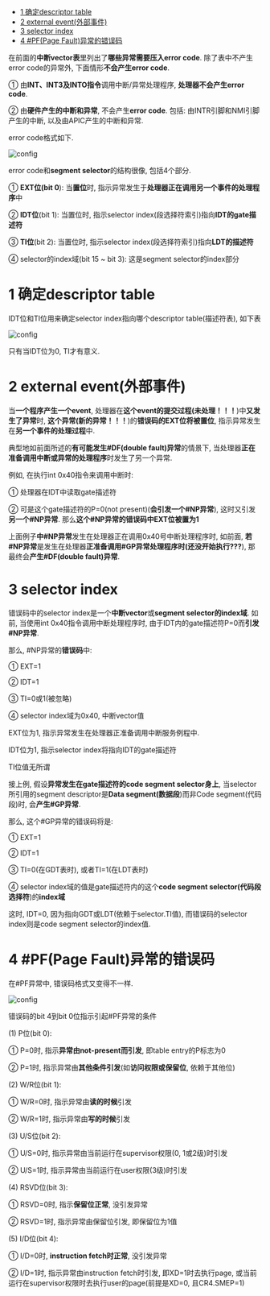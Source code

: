 
<!-- @import "[TOC]" {cmd="toc" depthFrom=1 depthTo=6 orderedList=false} -->

<!-- code_chunk_output -->

* [1 确定descriptor table](#1-确定descriptor-table)
* [2 external event(外部事件)](#2-external-event外部事件)
* [3 selector index](#3-selector-index)
* [4 \#PF(Page Fault)异常的错误码](#4-pfpage-fault异常的错误码)

<!-- /code_chunk_output -->

在前面的**中断vector表**里列出了**哪些异常需要压入error code**. 除了表中不产生error code的异常外, 下面情形**不会产生error code**.

① 由**INT、INT3及INTO指令**调用中断/异常处理程序, **处理器不会产生error code**.

② 由**硬件产生的中断和异常**, 不会产生**error code**. 包括: 由INTR引脚和NMI引脚产生的中断, 以及由APIC产生的中断和异常.

error code格式如下.

![config](./images/14.png)

error code和**segment selector**的结构很像, 包括4个部分.

① **EXT位(bit 0**): 当**置位**时, 指示异常发生于**处理器正在调用另一个事件的处理程序**中

② **IDT位**(bit 1): 当置位时, 指示selector index(段选择符索引)指向**IDT的gate描述符**

③ **TI位**(bit 2): 当置位时, 指示selector index(段选择符索引)指向**LDT的描述符**

④ selector的index域(bit 15 \~ bit 3): 这是segment selector的index部分

# 1 确定descriptor table

IDT位和TI位用来确定selector index指向哪个descriptor table(描述符表), 如下表

![config](./images/15.png)

只有当IDT位为0, TI才有意义.

# 2 external event(外部事件)

当**一个程序产生一个event**, 处理器在**这个event的提交过程(未处理！！！**)中**又发生了异常**时, **这个异常(新的异常！！！**)的**错误码的EXT位将被置位**, 指示异常发生在**另一个事件的处理过程**中.

典型地如前面所述的**有可能发生\#DF(double fault)异常**的情景下, 当处理器**正在准备调用中断或异常的处理程序**时发生了另一个异常.

例如, 在执行int 0x40指令来调用中断时:

① 处理器在IDT中读取gate描述符

② 可是这个gate描述符的P=0(not present)(**会引发一个\#NP异常**), 这时又引发**另一个\#NP异常**. 那么**这个\#NP异常的错误码中EXT位被置为1**

上面例子**中\#NP异常**发生在处理器正在调用0x40号中断处理程序时, 如前面, **若\#NP异常**是发生在处理器**正准备调用\#GP异常处理程序时(还没开始执行???**), 那最终会**产生\#DF(double fault)异常**.

# 3 selector index

错误码中的selector index是一个**中断vector**或**segment selector的index域**. 如前, 当使用int 0x40指令调用中断处理程序时, 由于IDT内的gate描述符P=0而**引发\#NP异常**.

那么, \#NP异常的**错误码**中:

① EXT=1

② IDT=1

③ TI=0或1(被忽略)

④ selector index域为0x40, 中断vector值

EXT位为1, 指示异常发生在处理器正准备调用中断服务例程中.

IDT位为1, 指示selector index将指向IDT的gate描述符

TI位值无所谓

接上例, 假设**异常发生在gate描述符的code segment selector身上**, 当selector所引用的segment descriptor是**Data segment(数据段**)而非Code segment(代码段)时, 会**产生\#GP异常**.

那么, 这个\#GP异常的错误码将是:

① EXT=1

② IDT=1

③ TI=0(在GDT表时), 或者TI=1(在LDT表时)

④ selector index域的值是gate描述符内的这个**code segment selector(代码段选择符**)的**index域**

这时, IDT=0, 因为指向GDT或LDT(依赖于selector.TI值), 而错误码的selector index则是code segment selector的index值.

# 4 \#PF(Page Fault)异常的错误码

在\#PF异常中, 错误码格式又变得不一样. 

![config](./images/16.png)

错误码的bit 4到bit 0位指示引起\#PF异常的条件

(1) P位(bit 0):

① P=0时, 指示**异常由not\-present而引发**, 即table entry的P标志为0

② P=1时, 指示异常由**其他条件引发**(如**访问权限或保留位**, 依赖于其他位)

(2) W/R位(bit 1):

① W/R=0时, 指示异常由**读的时候**引发

② W/R=1时, 指示异常由**写的时候**引发

(3) U/S位(bit 2):

① U/S=0时, 指示异常由当前运行在supervisor权限(0, 1或2级)时引发

② U/S=1时, 指示异常由当前运行在user权限(3级)时引发

(4) RSVD位(bit 3):

① RSVD=0时, 指示**保留位正常**, 没引发异常

② RSVD=1时, 指示异常由保留位引发, 即保留位为1值

(5) I/D位(bit 4):

① I/D=0时, **instruction fetch时正常**, 没引发异常

② I/D=1时, 指示异常由instruction fetch时引发, 即XD=1时去执行page, 或当前运行在supervisor权限时去执行user的page(前提是XD=0, 且CR4.SMEP=1)